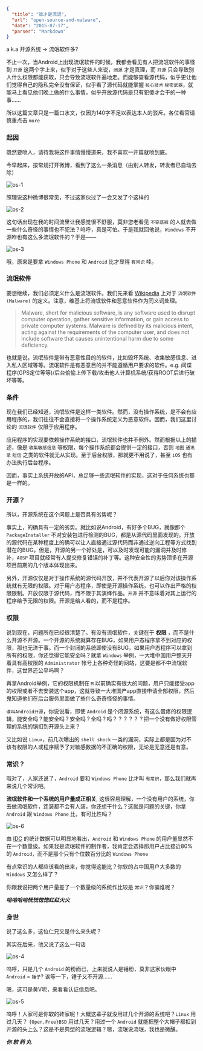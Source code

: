 ```json
{
  "title": "谁才是流氓",
  "url": "open-source-and-malware",
  "date": "2015-07-17",
  "parser": "Markdown"
}
```


a.k.a 开源系统 -> 流氓软件多?

不止一次，当Android上出现流氓软件的时候，我都会看见有人把流氓软件的事怪到 `开源` 这两个字上来，似乎对于这些人来说，`闭源` 才是真理，而 `开源` 只会导致别人什么权限都能获取，只会导致流氓软件遍地走。而能够查看源代码，似乎更让他们觉得自己的隐私完全没有保证，似乎看了源代码就能掌握 `核心技术` `秘密武器`，就能马上看见他们晚上做的什么事情，似乎开放源代码是只有犯傻才会干的一种事……

所以这篇文章只是一篇口水文，仅因为140字不足以表达本人的驳斥。各位看官请慎重点击 `more`

<!--more-->

### 起因

既然要喷人，请待我将这件事情慢慢道来，我不喜欢一开篇就喷到底。

今早起床，按常规打开微博，看到了这么一条消息（由别人转发，转发者已自动去除）

![os-1](/content/images/2016/01/os-1.png)

照理说这种微博很常见，不过这家伙过了一会又发了个这样的

![os-2](/content/images/2016/01/os-2.png)

这句话出现在我的时间流里让我感觉很不舒服，莫非您老看见 `不穿底裤` 的人就去做一些什么奇怪的事情也不犯法？呜呼，真是可怕。于是我就回他说，`Windows` 不开源咋也有这么多流氓软件的？于是——

![os-3](/content/images/2016/01/os-3.png)

哦，原来是要拿 `Windows Phone` 和 `Android` 比才显得 `有常识` 哇。

### 流氓软件

要想继续，我们必须定义什么是流氓软件。我们先来看 [Wikipedia](https://wikipedia.org) 上对于 `流氓软件(Malware)` 的定义。注意，维基上将流氓软件和恶意软件作为同义词处理。

> Malware, short for malicious software, is any software used to disrupt computer operation, gather sensitive information, or gain access to private computer systems. Malware is defined by its malicious intent, acting against the requirements of the computer user, and does not include software that causes unintentional harm due to some deficiency.

也就是说，流氓软件是带有恶意性目的的软件，比如毁坏系统、收集敏感信息、进入私人区域等等。流氓软件是有恶意目的并不能遵循用户要求的软件。e.g. 间谍程序(GPS定位等等)/后台偷偷上传下载/攻击他人计算机系统/获得ROOT后进行破坏等等。

### 条件

现在我们已经知道，流氓软件是这样一类软件。然而，没有操作系统，是不会有应用程序的，我们往往不会直接将一个操作系统定义为恶意软件。因而，我们这里讨论的 `流氓软件` 仅限于应用程序。

应用程序的实现要依赖操作系统的接口，流氓软件也并不例外。然而根据以上的描述，像是 `收集敏感信息` 等权限，每个操作系统都会提供一定的接口，否则 `地图` `通讯录` `短信` 之类的软件就无从实现。至于后台权限，那就更不用说了，甚至 `iOS` 也有办法执行后台程序。

因而，事实上系统开放的API，总足够一些流氓软件的实现，这对于任何系统也都是一样的。

### 开源？

所以，开源系统在这个问题上是否具有劣势呢？

事实上，的确具有一定的劣势。就比如说Android，有好多个BUG，就像那个 `PackageInstaller` 不对安装包进行检测的BUG，都是从源代码里面发现的。开放的源代码在某种程度上的确可以让人直接通过源代码而非通过逆向工程等方式找到潜在的BUG。但是，开源的另一个好处是，可以及时发现可能的漏洞并及时修补，`AOSP` 项目就经常有人提交修复错误的补丁等。这种安全性的劣势顶多在开源项目前期的几个版本体现出来。

另外，开源仅仅是对于操作系统的源代码开放，并不代表开源了以后你对该操作系统就有无限的权限。对于用户态程序，即使是开源操作系统，也可以作出严格的权限限制。开放仅限于源代码，而不限于其演绎作品。`开源` 并不意味着对其上运行的程序给予无限的权限。开源是给人看的，而不是程序。

### 权限

说到现在，问题所在已经很清楚了。有没有流氓软件，关键在于 __权限__ ，而不是什么开源不开源。一个开源的系统就算存在BUG，如果用户态程序拿不到对应的权限，那也无济于事。而一个封闭的系统即使没有BUG，如果用户态程序可以拿到所有的权限，你还觉得它能安全吗？就拿 `Windows` 举例，一大堆中国用户整天开着具有高权限的 `Administrator` 帐号上各种奇怪的网站，这要是都不中流氓软件，这世界还公平吗啊？

再拿Android举例，它的权限机制在 `M` 以前确实有很大的问题，用户只能接受app的权限或者不去安装这个app，这就导致一大堆国产app直接申请全部权限，然后鬼知道他们在后台服务里面做了些什么奇奇怪怪的事情。

`谁叫Android开源`，你说说看，即使 `Android` 是个闭源系统，有这么蛋疼的权限逻辑，能安全吗？能安全吗？安全吗？全吗？吗？？？？？？把一个没有做好权限管理的系统的锅扣到开源头上来？

又比如说 `Linux`，前几次曝出的 `shell shock` 一类的漏洞，实际上都是因为对不该有权限的人或程序赋予了对敏感数据的不正确的权限，无论是无意还是有意。

### 常识？

哦对了，人家还说了，`Android` 要和 `Windows Phone` 比才叫 `有常识`，那么我们就再来说几个常识吧。

__流氓软件和一个系统的用户量成正相关__, 这很容易理解，一个没有用户的系统，你去做流氓软件，连装都不会有人装，你还想干什么？这就是问题的关键，你拿 `Android` 跟 `Windows Phone` 比，有可比性吗？

![os-6](/content/images/2016/01/os-6.png)

由 [IDC](http://www.idc.com/) 的统计数据可以明显地看出，`Android` 和 `Windows Phone` 的用户量显然不在一个数量级。如果我是流氓软件的制作者，我肯定会选择那用户占比接近80%的 `Android`，而不是那个只有个位数百分比的 `Windows Phone`

有点常识的人都应该看的出来，你觉得这能比？你软的占中国用户大多数的 `Windows` 又怎么样了？

你跟我说把两个用户量差了一个数量级的系统作比较是 `常识`？你骗谁呢？

*__哈哈哈哈恍恍惚惚红红火火__*

### 身世

说了这么多，这位仁兄又是什么来头呢？

其实在后来，他又说了这么一句话

![os-4](/content/images/2016/01/os-4.png)

呜呼，只是几个 `Android` 的粉而已，上来就说人是锤粉，莫非这家伙眼中 `Android` = `锤子`? 诶等一下，锤子又不开源……

嗯，这可是黄V呢，来看看认证信息吧。

![os-5](/content/images/2016/01/os-5-1.png)

呜呼！人家可是你软的砖家呢！大概这辈子就没用过几个开源的系统吧？`Linux` 用过几天？ `{Open,Free}BSD` 用过几天？用过一个 `Android` 就能把整个大帽子都扣到开源的头上么？这是不是典型的流氓逻辑？嗯，流氓说流氓，我也是微醺。

*__你 软 药 丸__*
